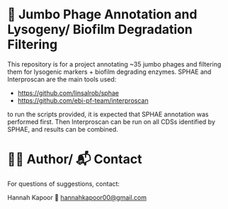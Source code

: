 # 🧬 Jumbo Phage Annotation and Lysogeny/ Biofilm Degradation Filtering

This repository is for a project annotating ~35 jumbo phages and filtering them for lysogenic markers + biofilm degrading enzymes. 
SPHAE and Interproscan are the main tools used: 

- https://github.com/linsalrob/sphae
- https://github.com/ebi-pf-team/interproscan 

to run the scripts provided, it is expected that SPHAE annotation was performed first. Then Interproscan can be run on all CDSs identified by SPHAE, and results can be combined. 

# 🙋‍♀️ Author/ 📬 Contact

For questions of suggestions, contact: 

Hannah Kapoor
📧 hannahkapoor00@gmail.com 
